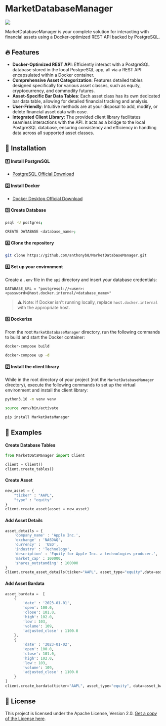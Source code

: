 # MarketDatabaseManager

<p align="left">
  <img src="https://img.shields.io/badge/python-3.8+-blue.svg">
</p>

MarketDatabaseManager is your complete solution for interacting with financial assets using a Docker-optimized REST API backed by PostgreSQL.

## 🔥 Features

- **Docker-Optimized REST API**: Efficiently interact with a PostgreSQL database stored in the local PostgreSQL app, all via a REST API encapsulated within a Docker container.
- **Comprehensive Asset Categorization**: Features detailed tables designed specifically for various asset classes, such as equity, cryptocurrency, and commodity futures.
- **Asset-Specific Bar Data Tables**: Each asset class has its own dedicated bar data table, allowing for detailed financial tracking and analysis.
- **User-Friendly**: Intuitive methods are at your disposal to add, modify, or delete financial asset data with ease.
- **Integrated Client Library**: The provided client library facilitates seamless interactions with the API. It acts as a bridge to the local PostgreSQL database, ensuring consistency and efficiency in handling data across all supported asset classes.


## 🚀 Installation

#### 1️⃣ Install PostgreSQL
- [PostgreSQL Official Download](https://www.postgresql.org/download/)

#### 2️⃣ Install Docker
- [Docker Desktop Official Download](https://www.docker.com/products/docker-desktop/)

#### 3️⃣ Create Database
```bash
psql -U postgres;

CREATE DATABASE <database_name>;
```

#### 4️⃣ Clone the repository
```bash
git clone https://github.com/anthonyb8/MarketDatabaseManager.git
```

#### 5️⃣ Set up your environment
Create a `.env` file in the `api` directory and insert your database credentials:
```plaintext
DATABASE_URL = "postgresql://<user>:<password>@host.docker.internal/<database_name>"
```
> ⚠️ Note: If Docker isn't running locally, replace `host.docker.internal` with the appropriate host.

#### 6️⃣ Dockerize
From the root `MarketDatabaseManager` directory, run the following commands to build and start the Docker container:
```bash
docker-compose build

docker-compose up -d
```

#### 7️⃣ Install the client library
While in the root directory of your project (not the `MarketDatabaseManager` directory), execute the following commands to set up the virtual environment and install the client library:
```bash
python3.10 -m venv venv

source venv/bin/activate

pip install MarketDataManager
```

## 📌 Examples

#### Create Database Tables
```python
from MarketDataManager import Client

client = Client()
client.create_tables()
```

#### Create Asset
```python
new_asset = {
    "ticker" : "AAPL", 
    "type" : "equity"
}
client.create_asset(asset = new_asset)
```

#### Add Asset Details
```python
asset_details = {
    'company_name' : 'Apple Inc.',
    'exchange' : 'NASDAQ',
    'currency' :  'USD',
    'industry' : 'Technology',
    'description' : 'Equity for Apple Inc. a technologies producer.',
    'market_cap' : 100000,
    'shares_outstanding' : 100000
}
client.create_asset_details(ticker="AAPL", asset_type="equity",data=asset_details)
```
#### Add Asset Bardata
```python
asset_bardata =  [
    {
        'date' : '2023-01-01',
        'open': 100.0,
        'close': 101.0,
        'high': 102.0,
        'low': 103,
        'volume': 109,
        'adjusted_close' : 1100.0
    }, 
    {
        'date' : '2023-01-02',
        'open': 100.0,
        'close': 101.0,
        'high': 102.0,
        'low': 103,
        'volume': 109,
        'adjusted_close' : 1100.0
    }
]
client.create_bardata(ticker="AAPL", asset_type="equity", data=asset_bardata)
```

## 📜 License

This project is licensed under the Apache License, Version 2.0. [Get a copy of the License here](http://www.apache.org/licenses/LICENSE-2.0).
